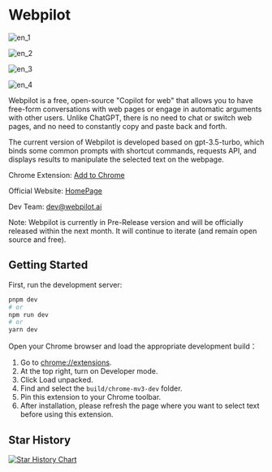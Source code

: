 # Webpilot

![en_1](https://github.com/webpilot-ai/Webpilot/assets/6043666/03248355-bf09-4477-ba79-33fc0dba799c)

![en_2](https://github.com/webpilot-ai/Webpilot/assets/6043666/2b15641a-6060-4e52-8962-a4bc2e5983b8)

![en_3](https://github.com/webpilot-ai/Webpilot/assets/6043666/29d43c63-c295-473a-a857-6960971f86e8)

![en_4](https://github.com/webpilot-ai/Webpilot/assets/6043666/d1df490c-f7f5-4d0d-895f-8dcbdba59955)

Webpilot is a free, open-source "Copilot for web" that allows you to have free-form conversations with web pages or engage in automatic arguments with other users. Unlike ChatGPT, there is no need to chat or switch web pages, and no need to constantly copy and paste back and forth. 

The current version of Webpilot is developed based on gpt-3.5-turbo, which binds some common prompts with shortcut commands, requests API, and displays results to manipulate the selected text on the webpage.

Chrome Extension: [Add to Chrome](https://chrome.google.com/webstore/detail/Webpilot/biaggnjibplcfekllonekbonhfgchopo?utm_source=link&amp;utm_medium=git&amp)

Official Website: [HomePage](https://www.Webpilot.ai/)

Dev Team: dev@webpilot.ai

Note: Webpilot is currently in Pre-Release version and will be officially released within the next month. It will continue to iterate (and remain open source and free).

## Getting Started

First, run the development server:

```bash
pnpm dev
# or
npm run dev
# or
yarn dev
```

Open your Chrome browser and load the appropriate development build：

1. Go to [chrome://extensions](chrome://extensions).
2. At the top right, turn on Developer mode.
3. Click Load unpacked.
4. Find and select the `build/chrome-mv3-dev` folder.
5. Pin this extension to your Chrome toolbar.
6. After installation, please refresh the page where you want to select text before using this extension.


## Star History

[![Star History Chart](https://api.star-history.com/svg?repos=webpilot-ai/Webpilot&type=Date)](https://star-history.com/#webpilot-ai/Webpilot&Date)
